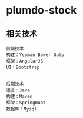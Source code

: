 # plumdo-stock


## 相关技术

```
前端技术
构建：Yeoman Bower Gulp
框架：AngularJS
UI：Bootstrap


后端技术
语言：Java
构建：Maven
框架：SpringBoot
数据库：Mysql
```


